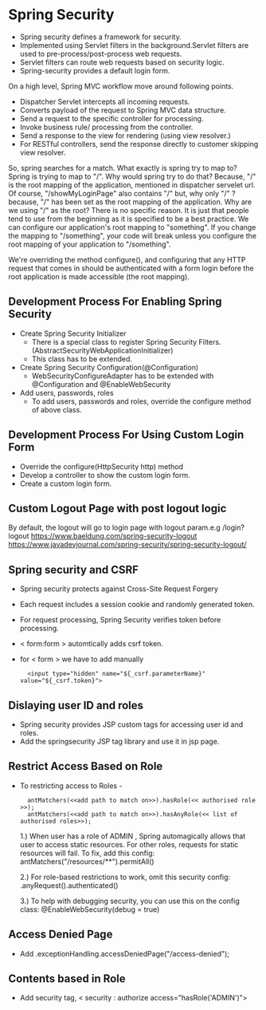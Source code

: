 # Spring Security

- Spring security defines a framework for security.
- Implemented using Servlet filters in the background.Servlet filters are used to pre-process/post-process web requests.
- Servlet filters can route web requests based on security logic.
- Spring-security provides a default login form.

On a high level, Spring MVC workflow move around following points.

- Dispatcher Servlet intercepts all incoming requests.
- Converts payload of the request to Spring MVC data structure.
- Send a request to the specific controller for processing.
- Invoke business rule/ processing from the controller.
- Send a response to the view for rendering (using view resolver.)
- For RESTful controllers, send the response directly to customer skipping view resolver.

So, spring searches for a match. What exactly is spring try to map to? Spring is trying to map to "/". Why would spring try to do that? Because, "/" is the root mapping of the application, mentioned in dispatcher servelet url.
Of course, "/showMyLoginPage" also contains "/" but, why only "/" ? because, "/" has been set as the root mapping of the application.
Why are we using "/" as the root? There is no specific reason. It is just that people tend to use from the beginning as it is specified to be a best practice. We can configure our application's root mapping to "something".
If you change the mapping to "/something", your code will break unless you configure the root mapping of your application to "/something".

We're overriding the method configure(), and configuring that any HTTP request that comes in should be authenticated with a form login before the root application is made accessible (the root mapping).

## Development Process For Enabling Spring Security

- Create Spring Security Initializer
  - There is a special class to register Spring Security Filters. (AbstractSecurityWebApplicationInitializer)
  - This class has to be extended.
- Create Spring Security Configuration(@Configuration)
  - WebSecurityConfigureAdapter has to be extended with @Configuration and @EnableWebSecurity
- Add users, passwords, roles
  - To add users, passwords and roles, override the configure method of above class.

## Development Process For Using Custom Login Form

- Override the configure(HttpSecurity http) method
- Develop a controller to show the custom login form.
- Create a custom login form.

## Custom Logout Page with post logout logic

By default, the logout will go to login page with logout param.e.g /login?logout
https://www.baeldung.com/spring-security-logout
https://www.javadevjournal.com/spring-security/spring-security-logout/

## Spring security and CSRF

- Spring security protects against Cross-Site Request Forgery
- Each request includes a session cookie and randomly generated token.
- For request processing, Spring Security verifies token before processing.
- < form:form > automtically adds csrf token.
- for < form > we have to add manually

  ```
    <input type="hidden" name="${_csrf.parameterName}" value="${_csrf.token}">
  ```

## Dislaying user ID and roles

- Spring security provides JSP custom tags for accessing user id and roles.
- Add the springsecurity JSP tag library and use it in jsp page.

## Restrict Access Based on Role

- To restricting access to Roles -

  ```
    antMatchers(<<add path to match on>>).hasRole(<< authorised role >>);
    antMatchers(<<add path to match on>>).hasAnyRole(<< list of authorised roles>>);
  ```

  1.) When user has a role of ADMIN , Spring automagically allows that user to access static resources. For other roles, requests for static resources will fail. To fix, add this config: antMatchers("/resources/\*\*").permitAll()

  2.) For role-based restrictions to work, omit this security config: .anyRequest().authenticated()

  3.) To help with debugging security, you can use this on the config class: @EnableWebSecurity(debug = true)

## Access Denied Page

- Add .exceptionHandling.accessDeniedPage("/access-denied");

## Contents based in Role

- Add security tag, < security : authorize access="hasRole('ADMIN')">
